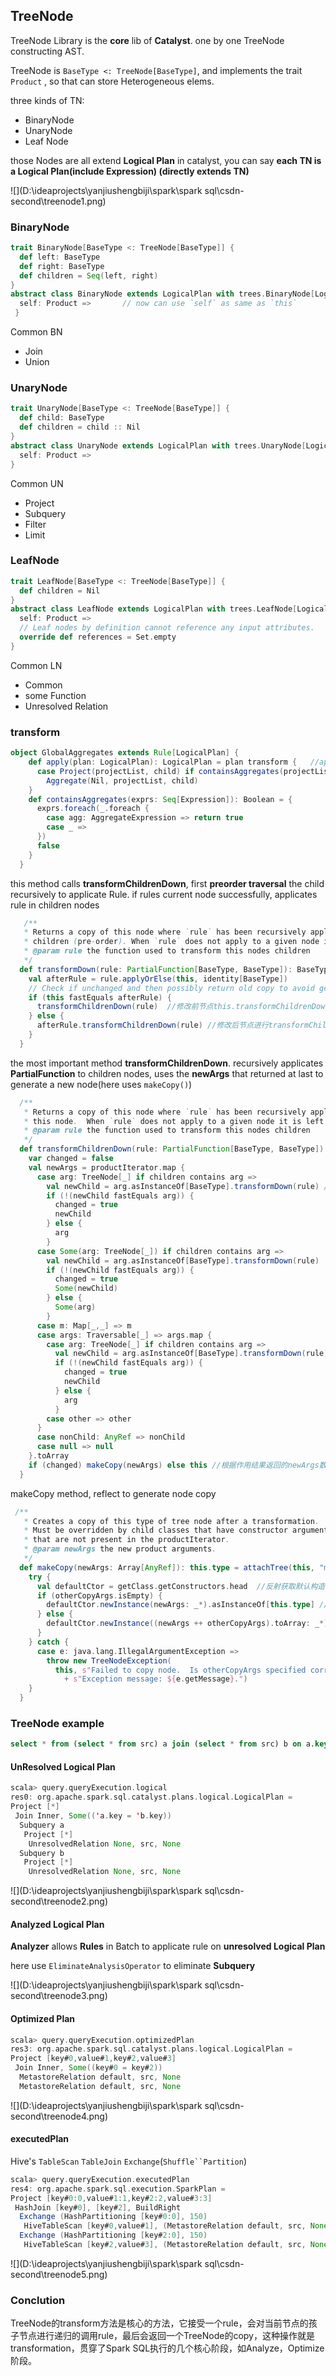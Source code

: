 ## TreeNode

TreeNode Library is the **core** lib of **Catalyst**. one by one TreeNode constructing AST.

TreeNode is `BaseType <: TreeNode[BaseType]`, and implements the trait `Product` , so that can store Heterogeneous elems.

three kinds of TN:

* BinaryNode
* UnaryNode
* Leaf Node

those Nodes are all extend **Logical Plan** in catalyst, you can say **each TN is a Logical Plan(include Expression) (directly extends TN)**

![](D:\ideaprojects\yanjiushengbiji\spark\spark sql\csdn-second\treenode1.png)

### BinaryNode

```scala
trait BinaryNode[BaseType <: TreeNode[BaseType]] {
  def left: BaseType
  def right: BaseType
  def children = Seq(left, right)
}
abstract class BinaryNode extends LogicalPlan with trees.BinaryNode[LogicalPlan] {
  self: Product =>       // now can use `self` as same as `this`
 }
```

Common BN

* Join
* Union



### UnaryNode

```scala
trait UnaryNode[BaseType <: TreeNode[BaseType]] {
  def child: BaseType
  def children = child :: Nil
}
abstract class UnaryNode extends LogicalPlan with trees.UnaryNode[LogicalPlan] {
  self: Product =>
}
```

Common UN

* Project
* Subquery
* Filter
* Limit



### LeafNode

```scala
trait LeafNode[BaseType <: TreeNode[BaseType]] {
  def children = Nil
}
abstract class LeafNode extends LogicalPlan with trees.LeafNode[LogicalPlan] {
  self: Product =>
  // Leaf nodes by definition cannot reference any input attributes.
  override def references = Set.empty
}
```

Common LN

* Common
* some Function
* Unresolved Relation



### transform

```scala
object GlobalAggregates extends Rule[LogicalPlan] {
    def apply(plan: LogicalPlan): LogicalPlan = plan transform {   //apply方法这里调用了logical plan（TreeNode） 的transform方法来应用一个PartialFunction
      case Project(projectList, child) if containsAggregates(projectList) =>
        Aggregate(Nil, projectList, child)
    }
    def containsAggregates(exprs: Seq[Expression]): Boolean = {
      exprs.foreach(_.foreach {
        case agg: AggregateExpression => return true
        case _ =>
      })
      false
    }
  }
```

this method calls **transformChildrenDown**, first **preorder traversal** the child recursively to applicate Rule. if rules current node successfully, applicates rule in children nodes 

```scala
   /**
   * Returns a copy of this node where `rule` has been recursively applied to it and all of its
   * children (pre-order). When `rule` does not apply to a given node it is left unchanged.
   * @param rule the function used to transform this nodes children
   */
  def transformDown(rule: PartialFunction[BaseType, BaseType]): BaseType = {
    val afterRule = rule.applyOrElse(this, identity[BaseType])
    // Check if unchanged and then possibly return old copy to avoid gc churn.
    if (this fastEquals afterRule) {
      transformChildrenDown(rule)  //修改前节点this.transformChildrenDown(rule)
    } else {
      afterRule.transformChildrenDown(rule) //修改后节点进行transformChildrenDown
    }
  }
```

the most important method **transformChildrenDown**. recursively applicates **PartialFunction** to children nodes, uses the **newArgs** that returned at last to generate a new node(here uses `makeCopy()`)

```scala
  /**
   * Returns a copy of this node where `rule` has been recursively applied to all the children of
   * this node.  When `rule` does not apply to a given node it is left unchanged.
   * @param rule the function used to transform this nodes children
   */
  def transformChildrenDown(rule: PartialFunction[BaseType, BaseType]): this.type = {
    var changed = false
    val newArgs = productIterator.map {
      case arg: TreeNode[_] if children contains arg =>
        val newChild = arg.asInstanceOf[BaseType].transformDown(rule) //递归子节点应用rule
        if (!(newChild fastEquals arg)) {
          changed = true
          newChild
        } else {
          arg
        }
      case Some(arg: TreeNode[_]) if children contains arg =>
        val newChild = arg.asInstanceOf[BaseType].transformDown(rule)
        if (!(newChild fastEquals arg)) {
          changed = true
          Some(newChild)
        } else {
          Some(arg)
        }
      case m: Map[_,_] => m
      case args: Traversable[_] => args.map {
        case arg: TreeNode[_] if children contains arg =>
          val newChild = arg.asInstanceOf[BaseType].transformDown(rule)
          if (!(newChild fastEquals arg)) {
            changed = true
            newChild
          } else {
            arg
          }
        case other => other
      }
      case nonChild: AnyRef => nonChild
      case null => null
    }.toArray
    if (changed) makeCopy(newArgs) else this //根据作用结果返回的newArgs数组，反射生成新的节点副本。
  }
```

makeCopy method, reflect to generate node copy

```scala
 /**
   * Creates a copy of this type of tree node after a transformation.
   * Must be overridden by child classes that have constructor arguments
   * that are not present in the productIterator.
   * @param newArgs the new product arguments.
   */
  def makeCopy(newArgs: Array[AnyRef]): this.type = attachTree(this, "makeCopy") {
    try {
      val defaultCtor = getClass.getConstructors.head  //反射获取默认构造函数的第一个
      if (otherCopyArgs.isEmpty) {
        defaultCtor.newInstance(newArgs: _*).asInstanceOf[this.type] //反射生成当前节点类型的节点
      } else {
        defaultCtor.newInstance((newArgs ++ otherCopyArgs).toArray: _*).asInstanceOf[this.type] //如果还有其它参数，++
      }
    } catch {
      case e: java.lang.IllegalArgumentException =>
        throw new TreeNodeException(
          this, s"Failed to copy node.  Is otherCopyArgs specified correctly for $nodeName? "
            + s"Exception message: ${e.getMessage}.")
    }
  }
```



### TreeNode example

```sql
select * from (select * from src) a join (select * from src) b on a.key = b.key
```

#### UnResolved Logical Plan

```scala
scala> query.queryExecution.logical
res0: org.apache.spark.sql.catalyst.plans.logical.LogicalPlan = 
Project [*]
 Join Inner, Some(('a.key = 'b.key))
  Subquery a
   Project [*]
    UnresolvedRelation None, src, None
  Subquery b
   Project [*]
    UnresolvedRelation None, src, None
```

![](D:\ideaprojects\yanjiushengbiji\spark\spark sql\csdn-second\treenode2.png)

#### Analyzed Logical Plan

**Analyzer** allows **Rules** in Batch to applicate rule on **unresolved Logical Plan**

here use `EliminateAnalysisOperator` to eliminate **Subquery**

![](D:\ideaprojects\yanjiushengbiji\spark\spark sql\csdn-second\treenode3.png)

#### Optimized Plan

```scala
scala> query.queryExecution.optimizedPlan
res3: org.apache.spark.sql.catalyst.plans.logical.LogicalPlan = 
Project [key#0,value#1,key#2,value#3]
 Join Inner, Some((key#0 = key#2))
  MetastoreRelation default, src, None
  MetastoreRelation default, src, None
```

![](D:\ideaprojects\yanjiushengbiji\spark\spark sql\csdn-second\treenode4.png)

#### executedPlan

Hive's `TableScan` `TableJoin` `Exchange`(`Shuffle``Partition`)

```scala
scala> query.queryExecution.executedPlan
res4: org.apache.spark.sql.execution.SparkPlan = 
Project [key#0:0,value#1:1,key#2:2,value#3:3]
 HashJoin [key#0], [key#2], BuildRight
  Exchange (HashPartitioning [key#0:0], 150)
   HiveTableScan [key#0,value#1], (MetastoreRelation default, src, None), None
  Exchange (HashPartitioning [key#2:0], 150)
   HiveTableScan [key#2,value#3], (MetastoreRelation default, src, None), None
```

![](D:\ideaprojects\yanjiushengbiji\spark\spark sql\csdn-second\treenode5.png)



### Conclution

 TreeNode的transform方法是核心的方法，它接受一个rule，会对当前节点的孩子节点进行递归的调用rule，最后会返回一个TreeNode的copy，这种操作就是transformation，贯穿了Spark SQL执行的几个核心阶段，如Analyze，Optimize阶段。